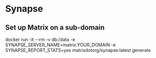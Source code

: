 # Synapse

## Set up Matrix on a sub-domain
docker run -it --rm -v db:/data -e SYNAPSE_SERVER_NAME=matrix.YOUR_DOMAIN -e SYNAPSE_REPORT_STATS=yes matrixdotorg/synapse:latest generate